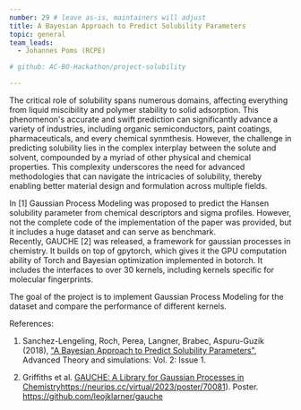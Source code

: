 ```yaml
---
number: 29 # leave as-is, maintainers will adjust
title: A Bayesian Approach to Predict Solubility Parameters
topic: general
team_leads:
  - Johannes Poms (RCPE)

# github: AC-BO-Hackathon/project-solubility

---
```


The critical role of solubility spans numerous domains, affecting everything from liquid miscibility and polymer stability to solid adsorption. 
This phenomenon's accurate and swift prediction can significantly advance a variety of industries, including organic semiconductors, paint coatings, pharmaceuticals, and every chemical synmthesis. 
However, the challenge in predicting solubility lies in the complex interplay between the solute and solvent, compounded by a myriad of other physical and chemical properties. This complexity underscores the need for advanced methodologies that can navigate the intricacies of solubility, thereby enabling better material design and formulation across multiple fields.

In [1] Gaussian Process Modeling was proposed to predict the Hansen solubility parameter from chemical descriptors and sigma profiles. However, not the complete code of the implementation of the paper was provided, but it includes a huge dataset and can serve as benchmark.  
Recently, GAUCHE [2] was released, a framework for gaussian processes in chemistry. It builds on top of gpytorch, which gives it the GPU computation ability of Torch and Bayesian optimization implemented in botorch. It includes the interfaces to over 30 kernels, including kernels specific for molecular fingerprints.

The goal of the project is to implement Gaussian Process Modeling for the dataset and compare the performance of different kernels.


References:

1. Sanchez-Lengeling, Roch, Perea, Langner, Brabec, Aspuru-Guzik (2018), ["A Bayesian Approach to Predict Solubility Parameters"](http://doi.org/10.1002/adts.201800069), Advanced Theory and simulations: Vol. 2: Issue 1.

2. Griffiths et al. [GAUCHE: A Library for Gaussian Processes in Chemistry](https://neurips.cc/virtual/2023/poster/70081)https://neurips.cc/virtual/2023/poster/70081). Poster. https://github.com/leojklarner/gauche
